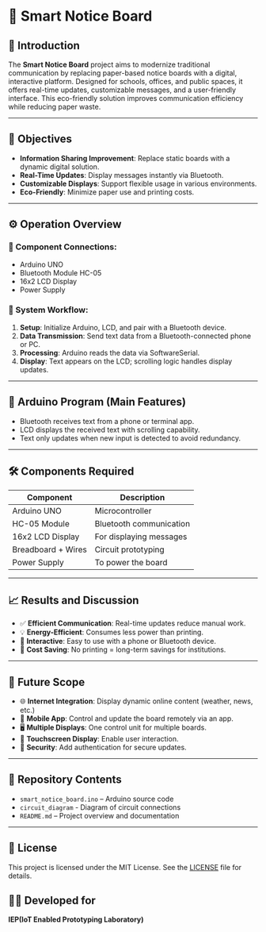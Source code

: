 # 📢 Smart Notice Board

## 🧠 Introduction

The **Smart Notice Board** project aims to modernize traditional communication by replacing paper-based notice boards with a digital, interactive platform. Designed for schools, offices, and public spaces, it offers real-time updates, customizable messages, and a user-friendly interface. This eco-friendly solution improves communication efficiency while reducing paper waste.

---

## 🎯 Objectives

- **Information Sharing Improvement**: Replace static boards with a dynamic digital solution.
- **Real-Time Updates**: Display messages instantly via Bluetooth.
- **Customizable Displays**: Support flexible usage in various environments.
- **Eco-Friendly**: Minimize paper use and printing costs.

---

## ⚙️ Operation Overview

### 🔌 Component Connections:
- Arduino UNO  
- Bluetooth Module HC-05  
- 16x2 LCD Display  
- Power Supply  

### 🚀 System Workflow:
1. **Setup**: Initialize Arduino, LCD, and pair with a Bluetooth device.
2. **Data Transmission**: Send text data from a Bluetooth-connected phone or PC.
3. **Processing**: Arduino reads the data via SoftwareSerial.
4. **Display**: Text appears on the LCD; scrolling logic handles display updates.

---

## 🧾 Arduino Program (Main Features)
- Bluetooth receives text from a phone or terminal app.
- LCD displays the received text with scrolling capability.
- Text only updates when new input is detected to avoid redundancy.

---

## 🛠️ Components Required

| Component         | Description               |
|------------------|---------------------------|
| Arduino UNO       | Microcontroller           |
| HC-05 Module      | Bluetooth communication   |
| 16x2 LCD Display  | For displaying messages   |
| Breadboard + Wires| Circuit prototyping       |
| Power Supply      | To power the board        |

---

## 📈 Results and Discussion

- ✅ **Efficient Communication**: Real-time updates reduce manual work.
- 💡 **Energy-Efficient**: Consumes less power than printing.
- 🔄 **Interactive**: Easy to use with a phone or Bluetooth device.
- 💸 **Cost Saving**: No printing = long-term savings for institutions.

---

## 🔮 Future Scope

- 🌐 **Internet Integration**: Display dynamic online content (weather, news, etc.)
- 📱 **Mobile App**: Control and update the board remotely via an app.
- 🖥️ **Multiple Displays**: One control unit for multiple boards.
- 🧩 **Touchscreen Display**: Enable user interaction.
- 🔐 **Security**: Add authentication for secure updates.

---

## 📁 Repository Contents

- `smart_notice_board.ino` – Arduino source code
- `circuit_diagram` - Diagram of circuit connections
- `README.md` – Project overview and documentation

---

## 📜 License

This project is licensed under the MIT License. See the [LICENSE](LICENSE) file for details.

## 👨‍💻 Developed for

**IEP(IoT Enabled Prototyping Laboratory)**
